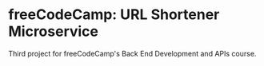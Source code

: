 # freeCodeCamp: URL Shortener Microservice

Third project for freeCodeCamp's Back End Development and APIs course.

